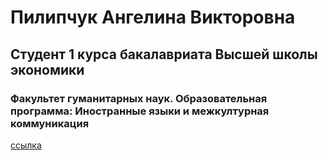 # Пилипчук Ангелина Викторовна
## Студент 1 курса бакалавриата Высшей школы экономики
### Факультет гуманитарных наук. Образовательная программа: Иностранные языки и межкултурная коммуникация
[ссылка](https://m.vk.com/id_linapilipchuk)
